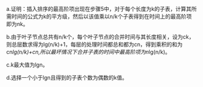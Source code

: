 a.证明：插入排序的最高阶项出现在步骤5中，对于每个长度为k的子表，计算其所需时间的公式为k的平方级，然后以该值乘以n/k个子表得到在时间上的最高阶项即为nk。

b.由于叶子节点总共有n/k个，每个叶子节点的合并时间与其长度相关，设为ck，则总层数求得为lg(n/k)+1，每层的处理时间都总和都为cn，得到乘积的和为cn*lg(n/k)+cn,所以最坏情况下合并子表的时间中最高阶项为n*lg(n/k)。
	
c.k最大值为lgn。

d.选择一个小于lgn且得到的子表个数为偶数的k值。